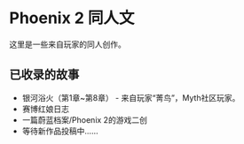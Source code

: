 # Phoenix 2 同人文

这里是一些来自玩家的同人创作。

## 已收录的故事

- 银河浴火（第1章~第8章） - 来自玩家“菁鸟”，Myth社区玩家。
- 赛博红娘日志
- 一篇蔚蓝档案/Phoenix 2的游戏二创
- 等待新作品投稿中……